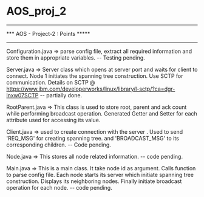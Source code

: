 # AOS_proj_2



**********************************
*** AOS - Project-2 : Points *****
**********************************



Configuration.java => parse config file, extract all required information and store them in appropriate variables.
-- Testing pending.



Server.java =>
Server class which opens at server port and waits for client to connect.
Node 1 initiates the spanning tree construction.
Use SCTP for communication.
Details on SCTP @ https://www.ibm.com/developerworks/linux/library/l-sctp/?ca=dgr-lnxw07SCTP
-- partially done.



RootParent.java =>
This class is used to store root, parent and ack count while performing broadcast operation.
Generated Getter and Setter for each attribute used for accessing its value.



Client.java => used to create connection with the server .
Used to send 'REQ_MSG' for creating spanning tree.
and 'BROADCAST_MSG' to its corresponding children.
-- Code pending.




Node.java => This stores all node related information.
-- code pending.



Main.java =>
This is a main class.
It take node id as argument.
Calls function to parse config file.
Each node starts its server which initiate spanning tree construction.
Displays its neighboring nodes.
Finally initiate broadcast operation for each node.
-- code pending.


